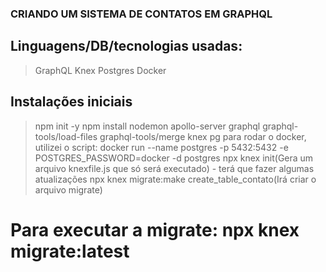 ### CRIANDO UM SISTEMA DE CONTATOS EM GRAPHQL

## Linguagens/DB/tecnologias usadas:
> GraphQL
> Knex
> Postgres
> Docker

## Instalações iniciais 
> npm init -y
> npm install nodemon apollo-server graphql graphql-tools/load-files graphql-tools/merge knex pg
> para rodar o docker, utilizei o script: docker run --name postgres -p 5432:5432 -e POSTGRES_PASSWORD=docker -d postgres
> npx knex init(Gera um arquivo knexfile.js que só será executado) - terá que fazer algumas atualizações
> npx knex migrate:make create_table_contato(Irá criar o arquivo migrate)

# Para executar a migrate: npx knex migrate:latest